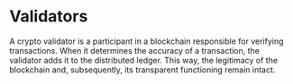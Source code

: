 # Validators

A crypto validator is a participant in a blockchain responsible for verifying transactions. When it determines the accuracy of a transaction, the validator adds it to the distributed ledger. This way, the legitimacy of the blockchain and, subsequently, its transparent functioning remain intact.
